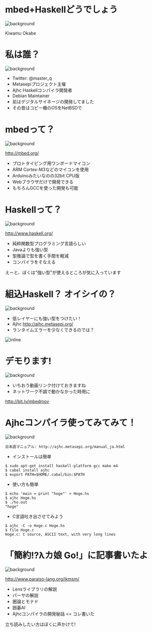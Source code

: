 # mbed+Haskellどうでしょう
![background](img/doudesyo.png)

Kiwamu Okabe

# 私は誰？
![background](img/enjoy.png)

* Twitter: @master_q
* Metasepiプロジェクト主催
* Ajhc Haskellコンパイラ開発者
* Debian Maintainer
* 前はデジタルサイネージの開発してました
* その昔はコピー機のOSをNetBSDで

# mbedって？
![background](img/mbed_StarBoard_Orange.png)

http://mbed.org/

* プロトタイピング用ワンボードマイコン
* ARM Cortex-M3などのマイコンを使用
* Arduinoみたいなのの32bit CPU版
* Webブラウザだけで開発できる
* もちろんGCCを使った開発も可能

# Haskellって？
![background](img/haskell-logo.png)

http://www.haskell.org/

* 純粋関数型プログラミング言語らしい
* Javaよりも強い型
* 型推論で型を書く手間を軽減
* コンパイラをそなえる

えーと、ぼくは"強い型"が使えるところが気に入っています

# 組込Haskell？ オイシイの？
![background](img/ajhc.png)

* 低レイヤーにも強い型をつけたい！
* Ajhc http://ajhc.metasepi.org/
* ランタイムエラーを少なくできるのでは？

![inline](draw/2013-01-18-few_error.png)

# デモります!
![background](img/demo_movie.png)

* いちおう動画リンク付けておきますね
* ネットワーク不調で動かなかった時用に

http://bit.ly/mbedmov

# Ajhcコンパイラ使ってみてみて！
![background](img/easy.png)

~~~
日本語マニュアル: http://ajhc.metasepi.org/manual_ja.html
~~~

* インストールは簡単

~~~
$ sudo apt-get install haskell-platform gcc make m4
$ cabal install ajhc
$ export PATH=$HOME/.cabal/bin:$PATH
~~~

* 使い方も簡単

~~~
$ echo 'main = print "hoge"' > Hoge.hs
$ ajhc Hoge.hs
$ ./hs.out
"hoge"
~~~

* C言語吐き出させてみよう

~~~
$ ajhc -C -o Hoge.c Hoge.hs
$ file Hoge.c
Hoge.c: C source, ASCII text, with very long lines
~~~

# 「簡約!?λカ娘 Go!」に記事書いたよ
![background](img/c84.png)

http://www.paraiso-lang.org/ikmsm/

* Lensライブラリの解説
* パーサの解説
* 圏論とモナド
* 囲碁AI
* Ajhcコンパイラの開発秘話 <= コレ書いた

立ち読みしたい方はぼくに声かけて!
